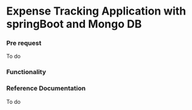 # Expense Tracking Application with springBoot and Mongo DB

### Pre request
To do
### Functionality

### Reference Documentation
To do
